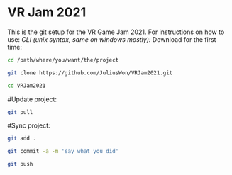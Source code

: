 # VR Jam 2021
This is the git setup for the VR Game Jam 2021. For instructions on how to use:
*CLI (unix syntax, same on windows mostly):*
Download for the first time:
```bash
cd /path/where/you/want/the/project
```
```bash
git clone https://github.com/JuliusWon/VRJam2021.git
```
```bash
cd VRJam2021
```
#Update project:
```bash
git pull
```
#Sync project:
```bash 
git add .
```
```bash
git commit -a -m 'say what you did'
```
```bash 
git push
```
